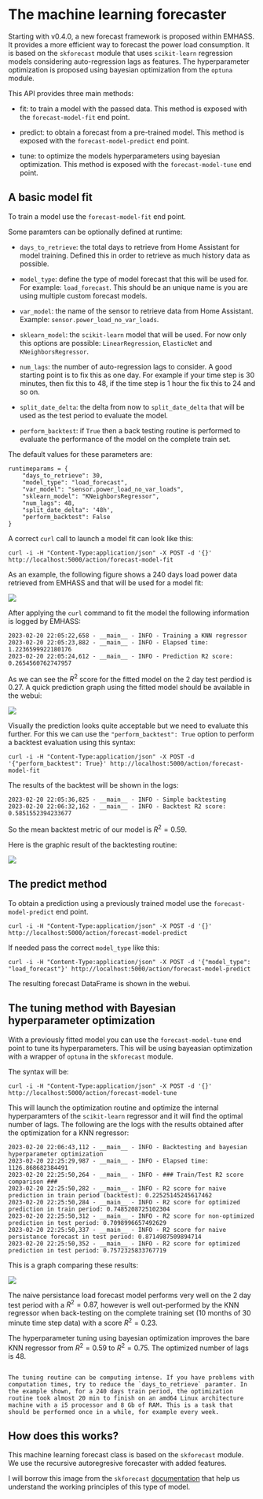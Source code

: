 # The machine learning forecaster

Starting with v0.4.0, a new forecast framework is proposed within EMHASS. It provides a more efficient way to forecast the power load consumption. It is based on the `skforecast` module that uses `scikit-learn` regression models considering auto-regression lags as features. The hyperparameter optimization is proposed using bayesian optimization from the `optuna` module.

This API provides three main methods:

- fit: to train a model with the passed data. This method is exposed with the `forecast-model-fit` end point.

- predict: to obtain a forecast from a pre-trained model. This method is exposed with the `forecast-model-predict` end point.

- tune: to optimize the models hyperparameters using bayesian optimization. This method is exposed with the `forecast-model-tune` end point.

## A basic model fit

To train a model use the `forecast-model-fit` end point. 

Some paramters can be optionally defined at runtime:

- `days_to_retrieve`: the total days to retrieve from Home Assistant for model training. Defined this in order to retrieve as much history data as possible.

- `model_type`: define the type of model forecast that this will be used for. For example: `load_forecast`. This should be an unique name is you are using multiple custom forecast models.

- `var_model`: the name of the sensor to retrieve data from Home Assistant. Example: `sensor.power_load_no_var_loads`.

- `sklearn_model`: the `scikit-learn` model that will be used. For now only this options are possible: `LinearRegression`, `ElasticNet` and `KNeighborsRegressor`.

- `num_lags`: the number of auto-regression lags to consider. A good starting point is to fix this as one day. For example if your time step is 30 minutes, then fix this to 48, if the time step is 1 hour the fix this to 24 and so on.

- `split_date_delta`: the delta from now to `split_date_delta` that will be used as the test period to evaluate the model.

- `perform_backtest`: if `True` then a back testing routine is performed to evaluate the performance of the model on the complete train set.

The default values for these parameters are:
```
runtimeparams = {
    "days_to_retrieve": 30,
    "model_type": "load_forecast",
    "var_model": "sensor.power_load_no_var_loads",
    "sklearn_model": "KNeighborsRegressor",
    "num_lags": 48,
    "split_date_delta": '48h',
    "perform_backtest": False
}
```

A correct `curl` call to launch a model fit can look like this:
```
curl -i -H "Content-Type:application/json" -X POST -d '{}' http://localhost:5000/action/forecast-model-fit
```

As an example, the following figure shows a 240 days load power data retrieved from EMHASS and that will be used for a model fit:

![](./images/inputs_power_load_forecast.svg)

After applying the `curl` command to fit the model the following information is logged by EMHASS:

    2023-02-20 22:05:22,658 - __main__ - INFO - Training a KNN regressor
    2023-02-20 22:05:23,882 - __main__ - INFO - Elapsed time: 1.2236599922180176
    2023-02-20 22:05:24,612 - __main__ - INFO - Prediction R2 score: 0.2654560762747957

As we can see the $R^2$ score for the fitted model on the 2 day test perdiod is $0.27$.
A quick prediction graph using the fitted model should be available in the webui:

![](./images/load_forecast_knn_bare.svg)

Visually the prediction looks quite acceptable but we need to evaluate this further. For this we can use the `"perform_backtest": True` option to perform a backtest evaluation using this syntax:
```
curl -i -H "Content-Type:application/json" -X POST -d '{"perform_backtest": True}' http://localhost:5000/action/forecast-model-fit
```

The results of the backtest will be shown in the logs:

    2023-02-20 22:05:36,825 - __main__ - INFO - Simple backtesting
    2023-02-20 22:06:32,162 - __main__ - INFO - Backtest R2 score: 0.5851552394233677

So the mean backtest metric of our model is $R^2=0.59$. 

Here is the graphic result of the backtesting routine:

![](./images/load_forecast_knn_bare_backtest.svg)

## The predict method

To obtain a prediction using a previously trained model use the `forecast-model-predict` end point. 
```
curl -i -H "Content-Type:application/json" -X POST -d '{}' http://localhost:5000/action/forecast-model-predict
```
If needed pass the correct `model_type` like this:
```
curl -i -H "Content-Type:application/json" -X POST -d '{"model_type": "load_forecast"}' http://localhost:5000/action/forecast-model-predict
```
The resulting forecast DataFrame is shown in the webui.

## The tuning method with Bayesian hyperparameter optimization

With a previously fitted model you can use the `forecast-model-tune` end point to tune its hyperparameters. This will be using bayeasian optimization with a wrapper of `optuna` in the `skforecast` module.

The syntax will be:
```
curl -i -H "Content-Type:application/json" -X POST -d '{}' http://localhost:5000/action/forecast-model-tune
```
This will launch the optimization routine and optimize the internal hyperparamters of the `scikit-learn` regressor and it will find the optimal number of lags.
The following are the logs with the results obtained after the optimization for a KNN regressor:

    2023-02-20 22:06:43,112 - __main__ - INFO - Backtesting and bayesian hyperparameter optimization
    2023-02-20 22:25:29,987 - __main__ - INFO - Elapsed time: 1126.868682384491
    2023-02-20 22:25:50,264 - __main__ - INFO - ### Train/Test R2 score comparison ###
    2023-02-20 22:25:50,282 - __main__ - INFO - R2 score for naive prediction in train period (backtest): 0.22525145245617462
    2023-02-20 22:25:50,284 - __main__ - INFO - R2 score for optimized prediction in train period: 0.7485208725102304
    2023-02-20 22:25:50,312 - __main__ - INFO - R2 score for non-optimized prediction in test period: 0.7098996657492629
    2023-02-20 22:25:50,337 - __main__ - INFO - R2 score for naive persistance forecast in test period: 0.8714987509894714
    2023-02-20 22:25:50,352 - __main__ - INFO - R2 score for optimized prediction in test period: 0.7572325833767719

This is a graph comparing these results:

![](./images/load_forecast_knn_optimized.svg)

The naive persistance load forecast model performs very well on the 2 day test period with a $R^2=0.87$, however is well out-performed by the KNN regressor when back-testing on the complete training set (10 months of 30 minute time step data) with a score $R^2=0.23$.

The hyperparameter tuning using bayesian optimization improves the bare KNN regressor from $R^2=0.59$ to $R^2=0.75$. The optimized number of lags is $48$.

```{warning} 

The tuning routine can be computing intense. If you have problems with computation times, try to reduce the `days_to_retrieve` paramter. In the example shown, for a 240 days train period, the optimization routine took almost 20 min to finish on an amd64 Linux architecture machine with a i5 processor and 8 Gb of RAM. This is a task that should be performed once in a while, for example every week.
```

## How does this works? 
This machine learning forecast class is based on the `skforecast` module. 
We use the recursive autoregresive forecaster with added features. 

I will borrow this image from the `skforecast` [documentation](
https://joaquinamatrodrigo.github.io/skforecast/0.6.0/user_guides/autoregresive-forecaster.html) that help us understand the working principles of this type of model. 

